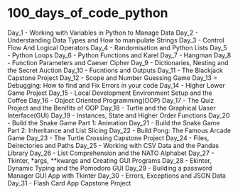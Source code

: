 # 100_days_of_code_python
Day_1 - Working with Variables in Python to Manage Data
Day_2 - Understanding Data Types and How to manipulate Strings
Day_3 - Control Flow And Logical Operators
Day_4 - Randomisation and Python Lists
Day_5 - Python Loops
Day_6 - Python Functions and Karel
Day_7 - Hangman
Day_8 - Function Parameters and Caeser Cipher
Day_9 - Dictionaries, Nesting and the Secret Auction
Day_10 - Fucntions and Outputs
Day_11 - The Blackjack Capstone Project
Day_12 - Scope and Number Guessing Game
Day_13 = Debugging: How to find and Fix Errors in your code
Day_14 - Higher Lower Game Project
Day_15 - Local Development Environment Setup and the Coffee
Day_16 - Object Oriented Programming(OOP)
Day_17 - The Quiz Project and the Benifits of OOP
Day_18 - Turtle and the Graphical Uaser Interface(GUI)
Day_19 - Instances, State and Higher Order Functions
Day_20 - Build the Snake Game Part 1: Animation
Day_21 - Build the Snake Game Part 2: Inheritance and List Slicing
Day_22 - Build Pong: The Famous Arcade Game
Day_23 - The Turtle Crossing Capstone Project
Day_24 - Files, Deirectories and Paths
Day_25 - Working with CSV Data and the Pandas Library
Day_26 - List Comprehension and the NATO Alphabet
Day_27 - Tkinter, *args, **kwargs and Creating GUI Programs
Day_28 - Ekinter, Dynamic Typing and the Pomodoro GUI
Day_29 - Building a password Manager GUI App with Tkinter
Day_30 - Errors, Exceptions and JSON Data
Day_31 - Flash Card App Capstone Project
